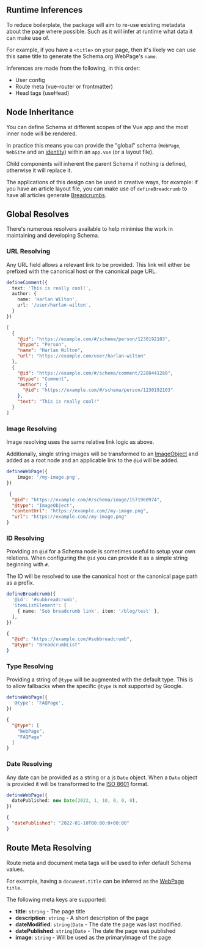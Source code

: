 ## Runtime Inferences

To reduce boilerplate, the package will aim to re-use existing metadata about the page where possible. Such as it will
infer at runtime what data it can make use of.

For example, if you have a `<title>` on your page, then it's likely we can use this same title to generate the Schema.org WebPage's `name`.

Inferences are made from the following, in this order:
- User config
- Route meta (vue-router or frontmatter)
- Head tags (useHead)

## Node Inheritance

You can define Schema at different scopes of the Vue app and the most inner node will be rendered.

In practice this means you can provide the "global" schema (`WebPage`, `WebSite` and an [identity](/guide/guides/identity)) within 
an `app.vue` (or a layout file).

Child components will inherent the parent Schema if nothing is defined, otherwise it will replace it.

The applications of this design can be used in creative ways, for example: if you have an article layout file, you can
make use of `defineBreadcrumb` to have all articles generate [Breadcrumbs](/schema/breadcrumb). 

## Global Resolves

There's numerous resolvers available to help minimise the work in maintaining and developing Schema.

### URL Resolving

Any URL field allows a relevant link to be provided.
This link will either be prefixed with the canonical host or the canonical page URL.

```ts
defineComment({
  text: 'This is really cool!',
  author: {
    name: 'Harlan Wilton',
    url: '/user/harlan-wilton',
  }
})
```

```json
[
  {
    "@id": "https://example.com/#/schema/person/1230192103",
    "@type": "Person",
    "name": "Harlan Wilton",
    "url": "https://example.com/user/harlan-wilton"
  },
  {
    "@id": "https://example.com/#/schema/comment/2288441280",
    "@type": "Comment",
    "author": {
      "@id": "https://example.com/#/schema/person/1230192103"
    },
    "text": "This is really cool!"
  }
]
```


### Image Resolving

Image resolving uses the same relative link logic as above.

Additionally, single string images will be transformed to an [ImageObject](https://schema.org/ImageObject) and added as a root node and an 
applicable link to the `@id` will be added.

```ts
defineWebPage({
    image: '/my-image.png',
})
```

```json
 {
  "@id": "https://example.com/#/schema/image/1571960974",
  "@type": "ImageObject",
  "contentUrl": "https://example.com//my-image.png",
  "url": "https://example.com//my-image.png"
}
```

### ID Resolving

Providing an `@id` for a Schema node is sometimes useful to setup your own relations. When configuring the `@id` you can
provide it as a simple string beginning with `#`. 

The ID will be resolved to use the canonical host or the canonical page path as a prefix.

```ts
defineBreadcrumb({
  '@id': '#subbreadcrumb',
  'itemListElement': [
    { name: 'Sub breadcrumb link', item: '/blog/test' },
  ],
})
```

```json
{
  "@id": "https://example.com/#subbreadcrumb",
  "@type": "BreadcrumbList"
}
```

### Type Resolving

Providing a string of `@type` will be augmented with the default type. This is to allow fallbacks when the specific `@type`
is not supported by Google.

```ts
defineWebPage({
  '@type': 'FAQPage',
})
```

```json
{
  "@type": [
    "WebPage",
    "FAQPage"
  ]
}
```

### Date Resolving

Any date can be provided as a string or a js `Date` object. When a `Date` object is provided it will be transformed to the
[ISO 8601](https://en.wikipedia.org/wiki/ISO_8601) format.

```ts
defineWebPage({
  datePublished: new Date(2022, 1, 10, 0, 0, 0),
})
```

```json
{
  "datePublished": "2022-01-10T00:00:0+00:00"
}
```

## Route Meta Resolving

Route meta and document meta tags will be used to infer default Schema values.

For example, having a `document.title` can be inferred as the [WebPage](/schema/webpage) `title`.

The following meta keys are supported:

- **title**: `string` - The page title
- **description**: `string` - A short description of the page
- **dateModified**: `string|Date` - The date the page was last modified.
- **datePublished**: `string|Date` - The date the page was published
- **image**: `string` - Will be used as the primaryImage of the page
